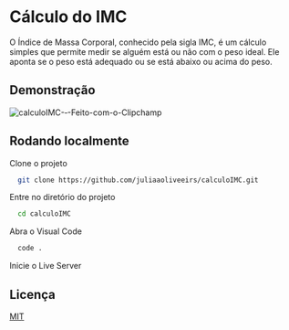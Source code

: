 
# Cálculo do IMC

O Índice de Massa Corporal, conhecido pela sigla IMC, é um cálculo simples que permite medir se alguém está ou não com o peso ideal. Ele aponta se o peso está adequado ou se está abaixo ou acima do peso.

## Demonstração

![calculoIMC-‐-Feito-com-o-Clipchamp](https://github.com/juliaaoliveeirs/calculoIMC/assets/31010583/44821da3-6097-46f3-bd72-c2c4225b4a97)


## Rodando localmente

Clone o projeto

```bash
  git clone https://github.com/juliaaoliveeirs/calculoIMC.git
```

Entre no diretório do projeto

```bash
  cd calculoIMC
```

Abra o Visual Code

```bash
  code .
```

Inicie o Live Server


## Licença

[MIT](https://choosealicense.com/licenses/mit/)

